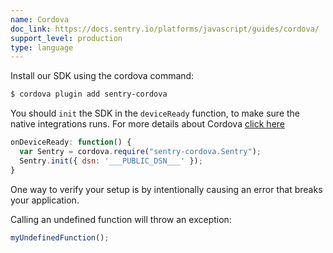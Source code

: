 ```yaml
---
name: Cordova
doc_link: https://docs.sentry.io/platforms/javascript/guides/cordova/
support_level: production
type: language
---
```


Install our SDK using the cordova command:

```bash
$ cordova plugin add sentry-cordova
```

You should `init` the SDK in the `deviceReady` function, to make sure the native integrations runs. For more details about Cordova [click here](/platforms/javascript/guides/cordova/)

```javascript
onDeviceReady: function() {
  var Sentry = cordova.require("sentry-cordova.Sentry");
  Sentry.init({ dsn: '___PUBLIC_DSN___' });
}
```

One way to verify your setup is by intentionally causing an error that breaks your application.

Calling an undefined function will throw an exception:

```js
myUndefinedFunction();
```
